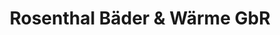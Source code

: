 ---
title: "Rosenthal Bäder & Wärme GbR"
url: /norderstedt/rosenthal-baeder-und-waerme-gbr/
shop: Badezimmer
---